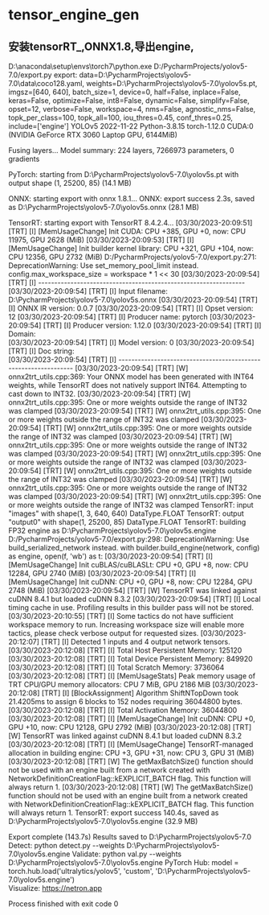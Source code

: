 # tensor_engine_gen
安装tensorRT_,ONNX1.8,导出engine,
----------------------------------------------------------------------
D:\anaconda\setup\envs\torch7\python.exe D:/PycharmProjects/yolov5-7.0/export.py 
export: data=D:\PycharmProjects\yolov5-7.0\data\coco128.yaml, weights=D:\PycharmProjects\yolov5-7.0\yolov5s.pt, imgsz=[640, 640], batch_size=1, device=0, half=False, inplace=False, keras=False, optimize=False, int8=False, dynamic=False, simplify=False, opset=12, verbose=False, workspace=4, nms=False, agnostic_nms=False, topk_per_class=100, topk_all=100, iou_thres=0.45, conf_thres=0.25, include=['engine']
YOLOv5  2022-11-22 Python-3.8.15 torch-1.12.0 CUDA:0 (NVIDIA GeForce RTX 3060 Laptop GPU, 6144MiB)

Fusing layers... 
Model summary: 224 layers, 7266973 parameters, 0 gradients

PyTorch: starting from D:\PycharmProjects\yolov5-7.0\yolov5s.pt with output shape (1, 25200, 85) (14.1 MB)

ONNX: starting export with onnx 1.8.1...
ONNX: export success  2.3s, saved as D:\PycharmProjects\yolov5-7.0\yolov5s.onnx (28.1 MB)

TensorRT: starting export with TensorRT 8.4.2.4...
[03/30/2023-20:09:51] [TRT] [I] [MemUsageChange] Init CUDA: CPU +385, GPU +0, now: CPU 11975, GPU 2628 (MiB)
[03/30/2023-20:09:53] [TRT] [I] [MemUsageChange] Init builder kernel library: CPU +321, GPU +104, now: CPU 12356, GPU 2732 (MiB)
D:/PycharmProjects/yolov5-7.0/export.py:271: DeprecationWarning: Use set_memory_pool_limit instead.
  config.max_workspace_size = workspace * 1 << 30
[03/30/2023-20:09:54] [TRT] [I] ----------------------------------------------------------------
[03/30/2023-20:09:54] [TRT] [I] Input filename:   D:\PycharmProjects\yolov5-7.0\yolov5s.onnx
[03/30/2023-20:09:54] [TRT] [I] ONNX IR version:  0.0.7
[03/30/2023-20:09:54] [TRT] [I] Opset version:    12
[03/30/2023-20:09:54] [TRT] [I] Producer name:    pytorch
[03/30/2023-20:09:54] [TRT] [I] Producer version: 1.12.0
[03/30/2023-20:09:54] [TRT] [I] Domain:           
[03/30/2023-20:09:54] [TRT] [I] Model version:    0
[03/30/2023-20:09:54] [TRT] [I] Doc string:       
[03/30/2023-20:09:54] [TRT] [I] ----------------------------------------------------------------
[03/30/2023-20:09:54] [TRT] [W] onnx2trt_utils.cpp:369: Your ONNX model has been generated with INT64 weights, while TensorRT does not natively support INT64. Attempting to cast down to INT32.
[03/30/2023-20:09:54] [TRT] [W] onnx2trt_utils.cpp:395: One or more weights outside the range of INT32 was clamped
[03/30/2023-20:09:54] [TRT] [W] onnx2trt_utils.cpp:395: One or more weights outside the range of INT32 was clamped
[03/30/2023-20:09:54] [TRT] [W] onnx2trt_utils.cpp:395: One or more weights outside the range of INT32 was clamped
[03/30/2023-20:09:54] [TRT] [W] onnx2trt_utils.cpp:395: One or more weights outside the range of INT32 was clamped
[03/30/2023-20:09:54] [TRT] [W] onnx2trt_utils.cpp:395: One or more weights outside the range of INT32 was clamped
[03/30/2023-20:09:54] [TRT] [W] onnx2trt_utils.cpp:395: One or more weights outside the range of INT32 was clamped
[03/30/2023-20:09:54] [TRT] [W] onnx2trt_utils.cpp:395: One or more weights outside the range of INT32 was clamped
[03/30/2023-20:09:54] [TRT] [W] onnx2trt_utils.cpp:395: One or more weights outside the range of INT32 was clamped
TensorRT: input "images" with shape(1, 3, 640, 640) DataType.FLOAT
TensorRT: output "output0" with shape(1, 25200, 85) DataType.FLOAT
TensorRT: building FP32 engine as D:\PycharmProjects\yolov5-7.0\yolov5s.engine
D:/PycharmProjects/yolov5-7.0/export.py:298: DeprecationWarning: Use build_serialized_network instead.
  with builder.build_engine(network, config) as engine, open(f, 'wb') as t:
[03/30/2023-20:09:54] [TRT] [I] [MemUsageChange] Init cuBLAS/cuBLASLt: CPU +0, GPU +8, now: CPU 12284, GPU 2740 (MiB)
[03/30/2023-20:09:54] [TRT] [I] [MemUsageChange] Init cuDNN: CPU +0, GPU +8, now: CPU 12284, GPU 2748 (MiB)
[03/30/2023-20:09:54] [TRT] [W] TensorRT was linked against cuDNN 8.4.1 but loaded cuDNN 8.3.2
[03/30/2023-20:09:54] [TRT] [I] Local timing cache in use. Profiling results in this builder pass will not be stored.
[03/30/2023-20:10:55] [TRT] [I] Some tactics do not have sufficient workspace memory to run. Increasing workspace size will enable more tactics, please check verbose output for requested sizes.
[03/30/2023-20:12:07] [TRT] [I] Detected 1 inputs and 4 output network tensors.
[03/30/2023-20:12:08] [TRT] [I] Total Host Persistent Memory: 125120
[03/30/2023-20:12:08] [TRT] [I] Total Device Persistent Memory: 849920
[03/30/2023-20:12:08] [TRT] [I] Total Scratch Memory: 3736064
[03/30/2023-20:12:08] [TRT] [I] [MemUsageStats] Peak memory usage of TRT CPU/GPU memory allocators: CPU 7 MiB, GPU 2186 MiB
[03/30/2023-20:12:08] [TRT] [I] [BlockAssignment] Algorithm ShiftNTopDown took 21.4205ms to assign 6 blocks to 152 nodes requiring 36044800 bytes.
[03/30/2023-20:12:08] [TRT] [I] Total Activation Memory: 36044800
[03/30/2023-20:12:08] [TRT] [I] [MemUsageChange] Init cuDNN: CPU +0, GPU +10, now: CPU 12128, GPU 2792 (MiB)
[03/30/2023-20:12:08] [TRT] [W] TensorRT was linked against cuDNN 8.4.1 but loaded cuDNN 8.3.2
[03/30/2023-20:12:08] [TRT] [I] [MemUsageChange] TensorRT-managed allocation in building engine: CPU +3, GPU +31, now: CPU 3, GPU 31 (MiB)
[03/30/2023-20:12:08] [TRT] [W] The getMaxBatchSize() function should not be used with an engine built from a network created with NetworkDefinitionCreationFlag::kEXPLICIT_BATCH flag. This function will always return 1.
[03/30/2023-20:12:08] [TRT] [W] The getMaxBatchSize() function should not be used with an engine built from a network created with NetworkDefinitionCreationFlag::kEXPLICIT_BATCH flag. This function will always return 1.
TensorRT: export success  140.4s, saved as D:\PycharmProjects\yolov5-7.0\yolov5s.engine (32.9 MB)

Export complete (143.7s)
Results saved to D:\PycharmProjects\yolov5-7.0
Detect:          python detect.py --weights D:\PycharmProjects\yolov5-7.0\yolov5s.engine 
Validate:        python val.py --weights D:\PycharmProjects\yolov5-7.0\yolov5s.engine 
PyTorch Hub:     model = torch.hub.load('ultralytics/yolov5', 'custom', 'D:\PycharmProjects\yolov5-7.0\yolov5s.engine')  
Visualize:       https://netron.app

Process finished with exit code 0
